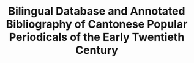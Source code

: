 ---
objectid: '20'
title: Bilingual Database and Annotated Bibliography of Cantonese Popular Periodicals
  of the Early Twentieth Century
alternatetitle: 二十世紀初省港澳通俗刊物雙語資料庫
external_url: https://www.cantonpp.com/tc
category: Newspapers (primary sources)
institution:
description: Until the end of the first half of the last century, there existed between
  the cities of Guangzhou, Hong Kong and Macau, a constant sharing of authors, cross-border
  advertisements, overlapping distribution networks and common cultural icons. By
  building on the works of previous researchers and librarians, we have collected
  information about popular periodicals stored in various databases, libraries in
  Hong Kong, Macau and the United Kingdom and private collections to put together
  the 80 entries found on this site and which together offer a rich expression of
  a 'Cantonese cultural region'.
layout: resource
---